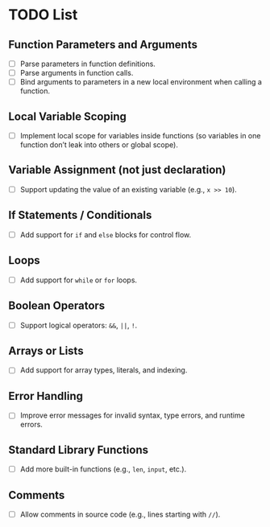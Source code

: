 # TODO List

## Function Parameters and Arguments
- [ ] Parse parameters in function definitions.
- [ ] Parse arguments in function calls.
- [ ] Bind arguments to parameters in a new local environment when calling a function.

## Local Variable Scoping
- [ ] Implement local scope for variables inside functions (so variables in one function don’t leak into others or global scope).

## Variable Assignment (not just declaration)
- [ ] Support updating the value of an existing variable (e.g., `x >> 10`).

## If Statements / Conditionals
- [ ] Add support for `if` and `else` blocks for control flow.

## Loops
- [ ] Add support for `while` or `for` loops.

## Boolean Operators
- [ ] Support logical operators: `&&`, `||`, `!`.

## Arrays or Lists
- [ ] Add support for array types, literals, and indexing.

## Error Handling
- [ ] Improve error messages for invalid syntax, type errors, and runtime errors.

## Standard Library Functions
- [ ] Add more built-in functions (e.g., `len`, `input`, etc.).

## Comments
- [ ] Allow comments in source code (e.g., lines starting with `//`).